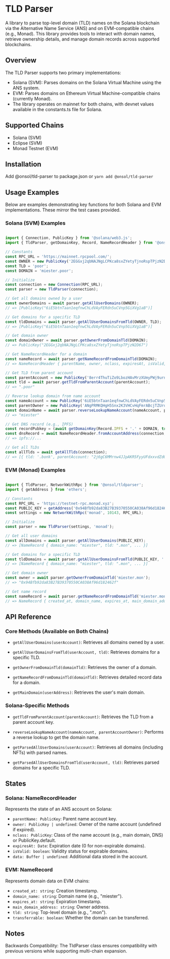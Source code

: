 # TLD Parser
A library to parse top-level domain (TLD) names on the Solana blockchain via the Alternative Name Service (ANS) and on EVM-compatible chains (e.g., Monad). This library provides tools to interact with domain names, retrieve ownership details, and manage domain records across supported blockchains.



## Overview
The TLD Parser supports two primary implementations:
* Solana (SVM): Parses domains on the Solana Virtual Machine using the ANS system.
* EVM: Parses domains on Ethereum Virtual Machine-compatible chains (currently Monad).
* The library operates on mainnet for both chains, with devnet values available in the constants.ts file for Solana.

## Supported Chains
* Solana (SVM)
* Eclipse (SVM)
* Monad Testnet (EVM)

## Installation
Add @onsol/tld-parser to package.json or `yarn add @onsol/tld-parser`

## Usage Examples
Below are examples demonstrating key functions for both Solana and EVM implementations. These mirror the test cases provided.
### Solana (SVM) Examples
```javascript

import { Connection, PublicKey } from '@solana/web3.js';
import { TldParser, getDomainKey, Record, NameRecordHeader } from '@onsol/tldparser';

// Constants
const RPC_URL = 'https://mainnet.rpcpool.com/';
const OWNER = new PublicKey('2EGGxj2qbNAJNgLCPKca8sxZYetyTjnoRspTPjzN2D67');
const TLD = 'poor';
const DOMAIN = 'miester.poor';

// Initialize
const connection = new Connection(RPC_URL);
const parser = new TldParser(connection);

// Get all domains owned by a user
const ownerDomains = await parser.getAllUserDomains(OWNER);
// => [PublicKey("6iE5btnTaan1eqfnwChLdVAyFERdn5uCVnp5GiXVg1aB")]

// Get domains for a specific TLD
const tldDomains = await parser.getAllUserDomainsFromTld(OWNER, TLD);
// => [PublicKey("6iE5btnTaan1eqfnwChLdVAyFERdn5uCVnp5GiXVg1aB")]

// Get domain owner
const domainOwner = await parser.getOwnerFromDomainTld(DOMAIN);
// => PublicKey("2EGGxj2qbNAJNgLCPKca8sxZYetyTjnoRspTPjzN2D67")

// Get NameRecordHeader for a domain
const nameRecord = await parser.getNameRecordFromDomainTld(DOMAIN);
// => NameRecordHeader { parentName, owner, nclass, expiresAt, isValid, data }

// Get TLD from parent account
const parentAccount = new PublicKey('8err4ThuTiZo9LbozHAvMrzXUmyPWj9urnMo38vC6FdQ');
const tld = await parser.getTldFromParentAccount(parentAccount);
// => ".poor"

// Reverse lookup domain from name account
const nameAccount = new PublicKey('6iE5btnTaan1eqfnwChLdVAyFERdn5uCVnp5GiXVg1aB');
const parentOwner = new PublicKey('ANgPRMKQHgH5Snx2K3VHCvHqFmrABcjTZUrqZBzDCtfA');
const domainName = await parser.reverseLookupNameAccount(nameAccount, parentOwner);
// => "miester"

// Get DNS record (e.g., IPFS)
const recordPubkey = (await getDomainKey(Record.IPFS + '.' + DOMAIN, true)).pubkey;
const dnsRecord = await NameRecordHeader.fromAccountAddress(connection, recordPubkey);
// => ipfs://...

// Get all TLDs
const allTlds = await getAllTlds(connection);
// => [{ tld: '.bonk', parentAccount: "2j6gC6MMrnw4JJpAKR5FyyUFdxxvdZdG2sg4FrqfyWi5" }, ...]
```
### EVM (Monad) Examples
```javascript

import { TldParser, NetworkWithRpc } from '@onsol/tldparser';
import { getAddress } from 'ethers';

// Constants
const RPC_URL = 'https://testnet-rpc.monad.xyz';
const PUBLIC_KEY = getAddress('0x94Bfb92da83B27B39370550CA038Af96d182462f');
const settings = new NetworkWithRpc('monad', 10143, RPC_URL);

// Initialize
const parser = new TldParser(settings, 'monad');

// Get all user domains
const allDomains = await parser.getAllUserDomains(PUBLIC_KEY);
// => [NameRecord { domain_name: "miester", tld: ".mon", ... }]

// Get domains for a specific TLD
const tldDomains = await parser.getAllUserDomainsFromTld(PUBLIC_KEY, '.mon');
// => [NameRecord { domain_name: "miester", tld: ".mon", ... }]

// Get domain owner
const owner = await parser.getOwnerFromDomainTld('miester.mon');
// => "0x94Bfb92da83B27B39370550CA038Af96d182462f"

// Get name record
const nameRecord = await parser.getNameRecordFromDomainTld('miester.mon');
// => NameRecord { created_at, domain_name, expires_at, main_domain_address, tld, transferrable }
```

## API Reference
### Core Methods (Available on Both Chains)
* `getAllUserDomains(userAccount)`: Retrieves all domains owned by a user.

* `getAllUserDomainsFromTld(userAccount, tld)`: Retrieves domains for a specific TLD.

* `getOwnerFromDomainTld(domainTld)`: Retrieves the owner of a domain.

* `getNameRecordFromDomainTld(domainTld)`: Retrieves detailed record data for a domain.

* `getMainDomain(userAddress)`: Retrieves the user's main domain.

### Solana-Specific Methods
* `getTldFromParentAccount(parentAccount)`: Retrieves the TLD from a parent account key.

* `reverseLookupNameAccount(nameAccount, parentAccountOwner)`: Performs a reverse lookup to get the domain name.

* `getParsedAllUserDomains(userAccount)`: Retrieves all domains (including NFTs) with parsed names.

* `getParsedAllUserDomainsFromTld(userAccount, tld)`: Retrieves parsed domains for a specific TLD.

## States
### Solana: NameRecordHeader
Represents the state of an ANS account on Solana:
* `parentName: PublicKey`: Parent name account key.
* `owner: PublicKey | undefined`: Owner of the name account (undefined if expired).
* `nclass: PublicKey`: Class of the name account (e.g., main domain, DNS) or PublicKey.default.
* `expiresAt: Date`: Expiration date (0 for non-expirable domains).
* `isValid: boolean`: Validity status for expirable domains.
* `data: Buffer | undefined`: Additional data stored in the account.

### EVM: NameRecord
Represents domain data on EVM chains:
* `created_at: string`: Creation timestamp.
* `domain_name: string`: Domain name (e.g., "miester").
* `expires_at: string`: Expiration timestamp.
* `main_domain_address: string`: Owner address.
* `tld: string`: Top-level domain (e.g., ".mon").
* `transferrable: boolean`: Whether the domain can be transferred.

## Notes
Backwards Compatibility: The TldParser class ensures compatibility with previous versions while supporting multi-chain expansion.
